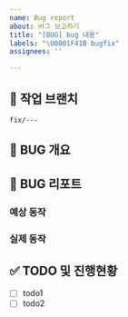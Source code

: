 ```yaml
---
name: Bug report
about: 버그 보고하기
title: "[BUG] bug 내용"
labels: "\U0001F41B bugfix"
assignees: ''

---
```


<!-- Assignees 체크하기 -->

## 🌴 작업 브랜치 <!-- 작업할 브랜치 명시 -->

`fix/---`

## 🐛 BUG 개요 <!-- 어떤 부분에서 에러가 발생했는지 작성 -->

## 🚧 BUG 리포트 <!-- 예상 버그의 원인은 무엇이고 어떻게 해결 해야할지 작성 -->

### 예상 동작 <!-- 정상이라면 어떻게 동작해야 하는지 -->

### 실제 동작 <!-- 버그 상황에서 실제로 동작한 것 -->

## ✅ TODO 및 진행현황 <!-- 할 일 목록을 만들고 진행사항 표시 -->

- [ ] todo1
- [ ] todo2
